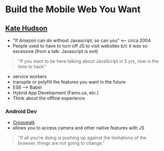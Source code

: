 # Build the Mobile Web You Want

[Kate Hudson](http://twitter.com/k88hudson)
---

- "If Amazon can do without Javascript, so can you" <-- circa 2004
- People used to have to turn off JS to visit websites b/c it was so excessive (from a talk: Javascript is evil)

> "If you want to be here talking about JavaScript in 5 yrs, now is the time to hack"

- service workers
- transpile or polyfill the features you want in the future
- ES6 --> Babel
- Hybrid App Development (Famo.us, etc.)
- Think about the offline experience

### Android Dev
- [Crosswalk](http://crosswalk-project.org)
- allows you to access camera and other native features with JS

> "If all you're doing is pushing up against the limitations of the browser, things are not going to change."